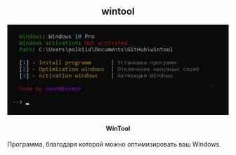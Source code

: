 <div align="center">
  <h2>wintool</h2>
  <img src="https://github.com/conn01sseur/wintool/blob/main/img/photo_2024-04-12_06-11-54.jpg" alt="PNG" style="width:auto; height:auto"/>
</div>
<h4 align="center">WinTool</h4>
<p>Программа, благодаря которой можно оптимизировать ваш Windows.</p>
